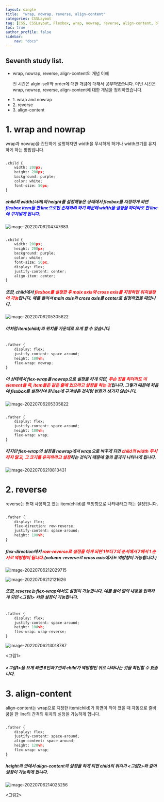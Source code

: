 ```yaml
---
layout: single
title:  "wrap, nowrap, reverse, align-content"
categories: CSSLayout
tag: [CSS, CSSLayout, Flexbox, wrap, nowrap, reverse, align-content, blog]
toc: true
author_profile: false
sidebar:
    nav: "docs"
---
```


<div class="notice">
<h2>Seventh study list.</h2>
<ul>
    <li>wrap, nowrap, reverse, align-content의 개념 이해</li>
    <p>전 시간은 algin-self와 order에 대한 개념에 대해서 공부하였습니다. 이번 시간은 wrap, nowrap, reverse, align-content에 대한 개념을 정리하였습니다.</p>
    <li>1. wrap and nowrap</li>
    <li>2. reverse</li>
    <li>3. align-content</li>
</ul>
</div>

# 1. wrap and nowrap
wrap과 nowrap을 간단하게 설명하자면 width을 무시하게 하거나
width크기를 유지하게 하는 방법입니다. 

```python

.child {
    width: 200px;
    height: 200px;
    background: purple;
    color: white;
    font-size: 50px;
}

```

<h5>child의 width(너비)와 height를 설정해놓은 상태에서 flexbox를 지정하게 되면 <span style="color:blue">flexbox item들 한 line으로만 존재하려 하기 때문에  width을 설정을 하더라도 한 line에 구겨넣게 됩니다.</span></h5>

![image-20220706204747683](https://github.com/LeeGwonSeon/LeeGwonSeon.github.io/blob/master/imeages/2022-07-06-eighth_wrap%2Cnowarp%2CalignContent/image-20220706204747683.png?raw=true)

```python

.child {
    width: 200px;
    height: 200px;
    background: purple;
    color: white;
    font-size: 50px;
    display: flex;
    justify-content: center;
    align-item: center;
}

```

<h5>또한, child에서 <span style="color:red">flexbox를 설정한 후 maix axis와 cross axis를 지정하면 위치설정이 가능</span>합니다. 예를 들어서 main axis와 cross axis를 center로 설정하였을 때입니다.</h5>

![image-20220706205305822](https://github.com/LeeGwonSeon/LeeGwonSeon.github.io/blob/master/imeages/2022-07-06-eighth_wrap%2Cnowarp%2CalignContent/image-20220706205305822.png?raw=true)

<h5>이처럼 item(child)의 위치를 가운데로 오게 할 수 있습니다.</h5>

```python

.father {
    display: flex;
    justify-content: space-around;
    height: 100vh;
    flex-wrap: nowrap;
}

```

<h5>이 상태에서 flex-wrap을 nowrap으로 설정을 하게 되면, <span style="color:red">무슨 짓을 하더라도 이 element들 즉, item들은 같은 줄에 있으라고 설정을 하는 것</span>입니다. 그렇기 때문에 처음에 flexbox를 설정하여 한 line에 구겨넣은 것처럼 변화가 생기지 않습니다.</h5>

![image-20220706205305822](https://github.com/LeeGwonSeon/LeeGwonSeon.github.io/blob/master/imeages/2022-07-06-eighth_wrap%2Cnowarp%2CalignContent/image-20220706205305822.png?raw=true)

```python

.father {
    display: flex;
    justify-content: space-around;
    height: 100vh;
    flex-wrap: wrap;
}

```
<h5>하지만 flex-wrap의 설정을 nowrap에서 wrap으로 바꾸게 되면 <span style="color:red">child의 width 무시하지 말고, 그 크기를 유지하라고 설정</span>하는 것이기 때문에 밑의 결과가 나타나게 됩니다.</h5>

![image-20220706210813431](https://github.com/LeeGwonSeon/LeeGwonSeon.github.io/blob/master/imeages/2022-07-06-eighth_wrap%2Cnowarp%2CalignContent/image-20220706210813431.png?raw=true)

# 2. reverse
reverse는 현재 사용하고 있는 item(child)를 역방향으로 나타내라고 하는 설정입니다.

```python

.father {
    display: flex;
    flex-direction: row-reverse;
    justify-content: space-around;
    height: 100vh;
}

```

<h5>flex-direction에서 <span style="color:red">row-reverse로 설정을 하게 되면 1부터 7의 순서에서 7에서 1 순서로 역방향이 됩니다.</span>(column-reverse로 cross axis에서도 역방향이 가능합니다.)</h5>

![image-20220706212029715](https://github.com/LeeGwonSeon/LeeGwonSeon.github.io/blob/master/imeages/2022-07-06-eighth_wrap%2Cnowarp%2CalignContent/image-20220706212029715.png?raw=true)

![image-20220706212121626](https://github.com/LeeGwonSeon/LeeGwonSeon.github.io/blob/master/imeages/2022-07-06-eighth_wrap%2Cnowarp%2CalignContent/image-20220706212121626.png?raw=true)

<h5>또한, reverse는 flex-wrap에서도 설정이 가능합니다. 예를 들어 밑의 내용을 입력하게 되면 <그림1> 처럼 설정이 가능합니다.</h5>

```python

.father {
    display: flex;
    justify-content: space-around;
    height: 100vh;
    flex-wrap: wrap-reverse;
}

```

![image-20220706213018787](https://github.com/LeeGwonSeon/LeeGwonSeon.github.io/blob/master/imeages/2022-07-06-eighth_wrap%2Cnowarp%2CalignContent/image-20220706213018787.png?raw=true)

<그림1>

<h5><그림1>을 보게 되면 6번과 7번의 child가 역방향인 위로 나타나는 것을 확인할 수 있습니다.</h5>

# 3. align-content
align-content는 wrap으로 지정한 item(child)가 화면이 작아 졌을 때 자동으로 줄바꿈을 한 line의 간격의 위치의 설정을 가능하게 합니다.

```python

.father {
    display: flex;
    justify-content: space-around;
    align-content: space-around;
    height: 120vh;
    flex-wrap: wrap;
}

```

<h5>height의 안에서 align-content의 설정을 하게 되면 child의 위치가 <그림2>와 같이 설정이 가능하게 됩니다. </h5>

![image-20220706214025256](https://github.com/LeeGwonSeon/LeeGwonSeon.github.io/blob/master/imeages/2022-07-06-eighth_wrap%2Cnowarp%2CalignContent/image-20220706214025256.png?raw=true)

<그림2>